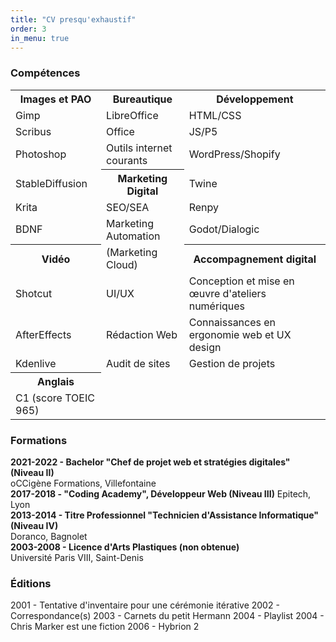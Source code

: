 ```yaml
---
title: "CV presqu'exhaustif"
order: 3
in_menu: true
---
```

<h3>Compétences</h3>
<table>
  <colgroup span="3"></colgroup>
   <tbody>
    <tr>
      <th scope="col">Images et PAO</th>
      <th scope="col">Bureautique</th>
      <th scope="col">Développement</th>
    </tr>
    <tr>
      <td>Gimp</td>
      <td>LibreOffice</td>
      <td>HTML/CSS</td>
    </tr>
    <tr>
      <td>Scribus</td>
      <td>Office</td>
      <td>JS/P5</td>
    </tr>
    <tr>
      <td>Photoshop</td>
      <td>Outils internet courants</td>
      <td>WordPress/Shopify</td>
    </tr>
    <tr>
      <td>StableDiffusion</td>
      <th>Marketing Digital</th>
      <td>Twine</td>
    </tr>
    <tr>
      <td>Krita</td>
      <td>SEO/SEA</td>
      <td>Renpy</td>
    </tr>
    <tr>
      <td>BDNF</td>
      <td>Marketing Automation</td>
      <td>Godot/Dialogic</td>
    </tr>
    <tr>
      <th>Vidéo</th>
      <td>(Marketing Cloud)</td>
      <th>Accompagnement digital</th>
    </tr>
    <tr>
      <td>Shotcut</td>
      <td>UI/UX</td>
      <td>Conception et mise en œuvre d'ateliers numériques</td>
    </tr>
    <tr>
      <td>AfterEffects</td>
      <td>Rédaction Web</td>
      <td>Connaissances en ergonomie web et UX design</td>
    </tr>
    <tr>
      <td>Kdenlive</td>
      <td>Audit de sites</td>
      <td>Gestion de projets</td>
    </tr>
    <tr>
      <th>Anglais</th>
      <td></td>
      <td></td>
    </tr>
    <tr>
      <td>C1 (score TOEIC 965)</td>
      <td></td>
      <td></td>
    </tr>
  </tbody>
</table>

### Formations

**2021-2022 - Bachelor "Chef de projet web et stratégies digitales" (Niveau II)**  
oCCigène Formations, Villefontaine  
**2017-2018 - "Coding Academy", Développeur Web (Niveau III)**
Epitech, Lyon  
**2013-2014 - Titre Professionnel "Technicien d'Assistance Informatique" (Niveau IV)**  
Doranco, Bagnolet  
**2003-2008 - Licence d'Arts Plastiques (non obtenue)**  
Université Paris VIII, Saint-Denis  

### Éditions
2001 - Tentative d'inventaire pour une cérémonie itérative
2002 - Correspondance(s)
2003 - Carnets du petit Hermann
2004 - Playlist
2004 - Chris Marker est une fiction
2006 - Hybrion 2 